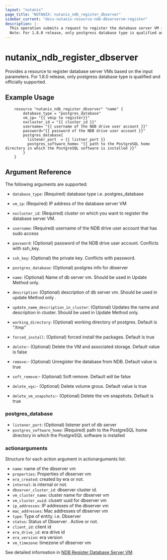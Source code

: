 ```yaml
---
layout: "nutanix"
page_title: "NUTANIX: nutanix_ndb_register_dbserver"
sidebar_current: "docs-nutanix-resource-ndb-dbservervm-register"
description: |-
  This operation submits a request to register the database server VM in Nutanix database service (NDB).
  Note: For 1.8.0 release, only postgress database type is qualified and officially supported.
---
```


# nutanix_ndb_register_dbserver

Provides a resource to register database server VMs based on the input parameters. For 1.8.0 release, only postgress database type is qualified and officially supported.

## Example Usage

```hcl
    resource "nutanix_ndb_register_dbserver" "name" {
        database_type = "postgres_database"
        vm_ip= "{{ vmip to register}}"
        nxcluster_id = "{{ cluster_id }}"
        username= "{{ username of the NDB drive user account }}"
        password="{{ password of the NDB drive user account }}"
        postgres_database{
          listener_port  = {{ listner_port }}
          postgres_software_home= "{{ path to the PostgreSQL home directory in which the PostgreSQL software is installed }}"
        }
    }
```


## Argument Reference

The following arguments are supported:
* `database_type`: (Required) database type i.e. postgres_database
* `vm_ip`: (Required) IP address of the database server VM
* `nxcluster_id`: (Required) cluster on which you want to register the database server VM.
* `username`: (Required) username of the NDB drive user account that has sudo access
* `password`: (Optional) password of the NDB drive user account. Conflicts with ssh_key.
* `ssh_key`: (Optional) the private key. Conflicts with password.
* `postgres_database`: (Optional) postgres info for dbserver

* `name`: (Optional) Name of db server vm. Should be used in Update Method only. 
* `description`: (Optional) description of db server vm. Should be used in update Method only . 
* `update_name_description_in_cluster`: (Optional) Updates the name and description in cluster. Should be used in Update Method only. 
* `working_directory`: (Optional) working directory of postgres. Default is "/tmp"
* `forced_install`: (Optional) forced install the packages. Default is true 

* `delete`:- (Optional) Delete the VM and associated storage. Default value is false
* `remove`:- (Optional) Unregister the database from NDB. Default value is true
* `soft_remove`:- (Optional) Soft remove. Default will be false
* `delete_vgs`:- (Optional) Delete volume grous. Default value is true
* `delete_vm_snapshots`:- (Optional) Delete the vm snapshots. Default is true


### postgres_database
* `listener_port`: (Optional) listener port of db server
* `postgres_software_home`: (Required) path to the PostgreSQL home directory in which the PostgreSQL software is installed 


### actionarguments

Structure for each action argument in actionarguments list:

* `name`: name of the dbserver vm
* `properties`: Properties of dbserver vm
* `era_created`: created by era or not.
*  `internal`: is internal or not.
* `dbserver_cluster_id`: dbserver cluster id.
* `vm_cluster_name`: cluster name for dbserver vm
* `vm_cluster_uuid`: clusetr uuid for dbserver vm
* `ip_addresses`: IP addresses of the dbserver vm
* `mac_addresses`: Mac addresses of dbserver vm
* `type`: Type of entity. i.e. Dbserver
* `status`: Status of Dbserver . Active or not.
* `client_id`:  client id
* `era_drive_id`: era drive id
* `era_version`: era version
* `vm_timezone`:  timezone of dbserver vm


See detailed information in [NDB Register Database Server VM](https://www.nutanix.dev/api_references/ndb/#/5bd6f03bd6ed7-register-an-existing-database-server).
